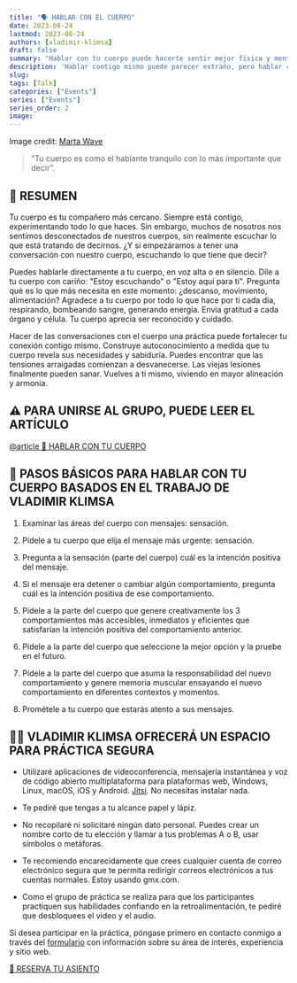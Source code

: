```yaml
---
title: "🗣️ HABLAR CON EL CUERPO"
date: 2023-08-24
lastmod: 2023-08-24
authors: [vladimir-klimsa]
draft: false
summary: "Hablar con tu cuerpo puede hacerte sentir mejor física y mentalmente"
description: 'Hablar contigo mismo puede parecer extraño, pero hablar con tu cuerpo puede tener beneficios reales para tu salud y bienestar. Al hablar en voz alta, envías mensajes a tu subconsciente que pueden hacer que te sientas mejor física y mentalmente'
slug: 
tags: [Talk]
categories: ["Events"]
series: ["Events"]
series_order: 2
image:
---
```


Image credit: [Marta Wave](https://www.pexels.com/photo/slim-woman-practicing-yoga-asana-6453936/)

> “Tu cuerpo es como el hablante tranquilo con lo más importante que decir”.

## 📄 RESUMEN

Tu cuerpo es tu compañero más cercano. Siempre está contigo, experimentando todo lo que haces. Sin embargo, muchos de nosotros nos sentimos desconectados de nuestros cuerpos, sin realmente escuchar lo que está tratando de decirnos. ¿Y si empezáramos a tener una conversación con nuestro cuerpo, escuchando lo que tiene que decir?

Puedes hablarle directamente a tu cuerpo, en voz alta o en silencio. Dile a tu cuerpo con cariño: "Estoy escuchando" o "Estoy aquí para ti". Pregunta qué es lo que más necesita en este momento: ¿descanso, movimiento, alimentación? Agradece a tu cuerpo por todo lo que hace por ti cada día, respirando, bombeando sangre, generando energía. Envía gratitud a cada órgano y célula. Tu cuerpo aprecia ser reconocido y cuidado. 

Hacer de las conversaciones con el cuerpo una práctica puede fortalecer tu conexión contigo mismo. Construye autoconocimiento a medida que tu cuerpo revela sus necesidades y sabiduría. Puedes encontrar que las tensiones arraigadas comienzan a desvanecerse. Las viejas lesiones finalmente pueden sanar. Vuelves a ti mismo, viviendo en mayor alineación y armonía.

## ⚠️ PARA UNIRSE AL GRUPO, PUEDE LEER EL ARTÍCULO 

[@article 📜 HABLAR CON TU CUERPO](/es/post/20230828-talking-body)

## 👣 PASOS BÁSICOS PARA HABLAR CON TU CUERPO BASADOS EN EL TRABAJO DE VLADIMIR KLIMSA

1. Examinar las áreas del cuerpo con mensajes: sensación.

2. Pídele a tu cuerpo que elija el mensaje más urgente: sensación.

3. Pregunta a la sensación (parte del cuerpo) cuál es la intención positiva del mensaje. 

4. Si el mensaje era detener o cambiar algún comportamiento, pregunta cuál es la intención positiva de ese comportamiento.

5. Pídele a la parte del cuerpo que genere creativamente los 3 comportamientos más accesibles, inmediatos y eficientes que satisfarían la intención positiva del comportamiento anterior.

6. Pídele a la parte del cuerpo que seleccione la mejor opción y la pruebe en el futuro.

7. Pídele a la parte del cuerpo que asuma la responsabilidad del nuevo comportamiento y genere memoria muscular ensayando el nuevo comportamiento en diferentes contextos y momentos.

8. Prométele a tu cuerpo que estarás atento a sus mensajes.

## 👨‍🦲 VLADIMIR KLIMSA OFRECERÁ UN ESPACIO PARA PRÁCTICA SEGURA

- Utilizaré aplicaciones de videoconferencia, mensajería instantánea y voz de código abierto multiplataforma para plataformas web, Windows, Linux, macOS, iOS y Android. [Jitsi](https://en.wikipedia.org/wiki/Jitsi). No necesitas instalar nada.

- Te pediré que tengas a tu alcance papel y lápiz.

- No recopilaré ni solicitaré ningún dato personal. Puedes crear un nombre corto de tu elección y llamar a tus problemas A o B, usar símbolos o metáforas.

- Te recomiendo encarecidamente que crees cualquier cuenta de correo electrónico segura que te permita redirigir correos electrónicos a tus cuentas normales. Estoy usando gmx.com.

- Como el grupo de práctica se realiza para que los participantes practiquen sus habilidades confiando en la retroalimentación, te pediré que desbloquees el video y el audio.

Si desea participar en la práctica, póngase primero en contacto conmigo a través del [formulario](/es/#contacto) con información sobre su área de interés, experiencia y sitio web.

<a href="/es/#contacto" aria-label="RESERVA TU ASIENTO" class="btn btn-danger btn-block text-white">🎫 RESERVA TU ASIENTO</a>